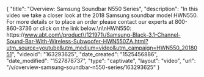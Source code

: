 {
    "title": "Overview: Samsung Soundbar N550 Series",
    "description": "In this video we take a closer look at the 2018 Samsung soundbar model HWN550.  For more details or to place an order please contact our experts at 800-860-3736 or click on the link below.\n\nHWN550: https:\/\/www.abt.com\/product\/121971\/Samsung-Black-3.1-Channel-Sound-Bar-With-Wireless-Subwoofer-HWN550ZA.html?utm_source=youtube&utm_medium=video&utm_campaign=HWN550_2018051",
    "videoid": "163293625",
    "date_created": "1525456886",
    "date_modified": "1527878737",
    "type": "captivate",
    "layout": "video",
    "url": "\/v\/overview-samsung-soundbar-n550-series\/163293625"
}